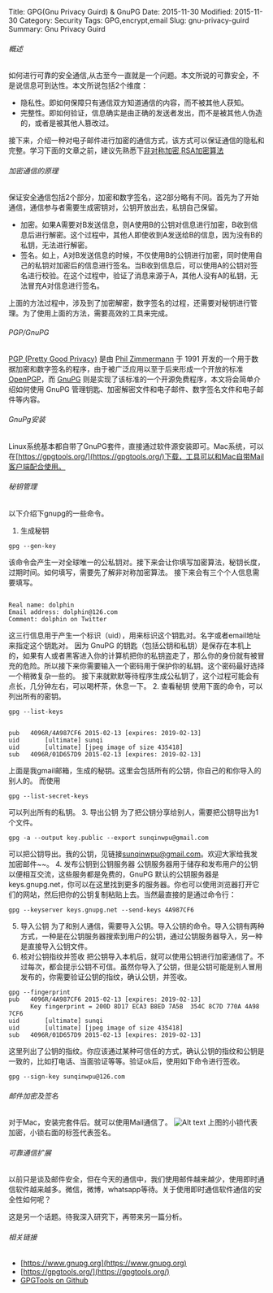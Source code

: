 Title: GPG(Gnu Privacy Guird) & GnuPG
Date: 2015-11-30
Modified: 2015-11-30
Category: Security
Tags: GPG,encrypt,email
Slug: gnu-privacy-guird
Summary: Gnu Privacy Guird

###### 概述
如何进行可靠的安全通信,从古至今一直就是一个问题。本文所说的可靠安全，不是说信息可到达性。本文所说包括2个维度：
- 隐私性。即如何保障只有通信双方知道通信的内容，而不被其他人获知。
- 完整性。即如何验证，信息确实是由正确的发送者发出，而不是被其他人伪造的，或者是被其他人篡改过。

接下来，介绍一种对电子邮件进行加密的通信方式，该方式可以保证通信的隐私和完整。学习下面的文章之前，建议先熟悉下[非对称加密](https://zh.wikipedia.org/wiki/%E5%85%AC%E5%BC%80%E5%AF%86%E9%92%A5%E5%8A%A0%E5%AF%86),[RSA加密算法](https://zh.wikipedia.org/wiki/RSA%E5%8A%A0%E5%AF%86%E6%BC%94%E7%AE%97%E6%B3%95)

###### 加密通信的原理
保证安全通信包括2个部分，加密和数字签名，这2部分略有不同。首先为了开始通信，通信参与者需要生成密钥对，公钥开放出去，私钥自己保留。
- 加密。如果A需要对B发送信息，则A使用B的公钥对信息进行加密，B收到信息后进行解密。这个过程中，其他人即使收到A发送给B的信息，因为没有B的私钥，无法进行解密。
- 签名。如上，A对B发送信息的时候，不仅使用B的公钥进行加密，同时使用自己的私钥对加密后的信息进行签名。当B收到信息后，可以使用A的公钥对签名进行校验。在这个过程中，验证了消息来源于A，其他人没有A的私钥，无法冒充A对信息进行签名。

上面的方法过程中，涉及到了加密解密，数字签名的过程，还需要对秘钥进行管理。为了使用上面的方法，需要高效的工具来完成。

###### PGP/GnuPG
[PGP (Pretty Good Privacy)](http://archboy.org/2013/04/18/gnupg-pgp-encrypt-decrypt-message-and-email-and-digital-signing-easy-tutorial/%EF%BC%88http://en.wikipedia.org/wiki/Pretty_Good_Privacy%EF%BC%89) 是由 [Phil Zimmermann](https://en.wikipedia.org/wiki/Phil_Zimmermann) 于 1991 开发的一个用于数据加密和数字签名的程序，由于被广泛应用以至于后来形成一个开放的标准 [OpenPGP](www.openpgp.org)，而 [GnuPG](www.gnupg.org) 则是实现了该标准的一个开源免费程序，本文将会简单介绍如何使用 GnuPG 管理钥匙、加密解密文件和电子邮件、数字签名文件和电子邮件等内容。
###### GnuPg安装
Linux系统基本都自带了GnuPG套件，直接通过软件源安装即可。Mac系统，可以在[https://gpgtools.org/](https://gpgtools.org/)下载，工具可以和Mac自带Mail客户端配合使用。
###### 秘钥管理
以下介绍下gnupg的一些命令。
1. 生成秘钥
<pre><code>gpg --gen-key</code></pre>
该命令会产生一对全球唯一的公私钥对。接下来会让你填写加密算法，秘钥长度，过期时间。如何填写，需要先了解非对称加密算法。
接下来会有三个个人信息需要填写。
<pre><code>
Real name: dolphin
Email address: dolphin@126.com
Comment: dolphin on Twitter
</code></pre>
这三行信息用于产生一个标识（uid），用来标识这个钥匙对。名字或者email地址来指定这个钥匙对。
因为 GnuPG 的钥匙（包括公钥和私钥）是保存在本机上的，如果有人或者黑客进入你的计算机把你的私钥盗走了，那么你的身份就有被冒充的危险。所以接下来你需要输入一个密码用于保护你的私钥。这个密码最好选择一个稍微复杂一些的。
接下来就默默等待程序生成公私钥了，这个过程可能会有点长，几分钟左右，可以喝杯茶，休息一下。
2. 查看秘钥
使用下面的命令，可以列出所有的密钥。
<pre><code>gpg --list-keys</code></pre>
<pre><code>
pub   4096R/4A987CF6 2015-02-13 [expires: 2019-02-13]
uid       [ultimate] sunqi <sunqinwpu@gmail.com>
uid       [ultimate] [jpeg image of size 435418]
sub   4096R/01D657D9 2015-02-13 [expires: 2019-02-13]
</code></pre>
上面是我gmail邮箱，生成的秘钥。这里会包括所有的公钥，你自己的和你导入的别人的。
而使用
<pre><code>gpg --list-secret-keys</code></pre>
可以列出所有的私钥。
3. 导出公钥
为了把公钥分享给别人，需要把公钥导出为1个文件。
<pre><code>gpg -a --output key.public --export sunqinwpu@gmail.com</code></pre>
可以把公钥导出。我的公钥，见链接[sunqinwpu@gmail.com](https://libereco.cn/sunqinwpu@gmail.gpg)。欢迎大家给我发加密邮件~~。
4. 发布公钥到公钥服务器
公钥服务器用于储存和发布用户的公钥以便相互交流，这些服务都是免费的，GnuPG 默认的公钥服务器是 keys.gnupg.net，你可以在这里找到更多的服务器。你也可以使用浏览器打开它们的网站，然后把你的公钥复制粘贴上去。当然最直接的是通过命令行：
<pre><code>gpg --keyserver keys.gnupg.net --send-keys 4A987CF6</code></pre>
5. 导入公钥
为了和别人通信，需要导入公钥。导入公钥的命令。导入公钥有两种方式，一种是在公钥服务器搜索到用户的公钥，通过公钥服务器导入，另一种是直接导入公钥文件。
6. 核对公钥指纹并签收
把公钥导入本机后，就可以使用公钥进行加密通信了。不过每次，都会提示公钥不可信。虽然你导入了公钥，但是公钥可能是别人冒用发布的，你需要验证公钥的指纹，确认公钥，并签收。
<pre><code>gpg --fingerprint
pub   4096R/4A987CF6 2015-02-13 [expires: 2019-02-13]
      Key fingerprint = 200D 8D17 ECA3 B8ED 7A5B  354C 8C7D 770A 4A98 7CF6
uid       [ultimate] sunqi <sunqinwpu@gmail.com>
uid       [ultimate] [jpeg image of size 435418]
sub   4096R/01D657D9 2015-02-13 [expires: 2019-02-13]
</code></pre>
这里列出了公钥的指纹。你应该通过某种可信任的方式，确认公钥的指纹和公钥是一致的，比如打电话、当面验证等等。验证ok后，使用如下命令进行签收。
<pre><code>gpg --sign-key sunqinwpu@126.com</code></pre>

###### 邮件加密及签名
对于Mac，安装完套件后。就可以使用Mail通信了。
![Alt text](https://libereco.cn/pictures/5296c5062412f590f09bec481ccadf56.png)
上图的小锁代表加密，小锁右面的标签代表签名。
###### 可靠通信扩展
以前只是谈及邮件安全，但在今天的通信中，我们使用邮件越来越少，使用即时通信软件越来越多。微信，微博，whatsapp等待。关于使用即时通信软件通信的安全性如何呢？

这是另一个话题。待我深入研究下，再带来另一篇分析。

###### 相关链接
- [https://www.gnupg.org](https://www.gnupg.org)
- [https://gpgtools.org/](https://gpgtools.org/)
- [GPGTools on Github](https://github.com/GPGTools/MacGPG2)
